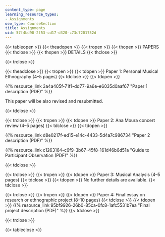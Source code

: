 ```yaml
---
content_type: page
learning_resource_types:
- Assignments
ocw_type: CourseSection
title: Assignments
uid: 57f4bd90-2f53-cd17-d320-c73c7201752d
---
```


{{< tableopen >}}
{{< theadopen >}}
{{< tropen >}}
{{< thopen >}}
PAPERS
{{< thclose >}}
{{< thopen >}}
DETAILS
{{< thclose >}}

{{< trclose >}}

{{< theadclose >}}
{{< tropen >}}
{{< tdopen >}}
Paper 1: Personal Musical Ethnography (4–5 pages)
{{< tdclose >}}
{{< tdopen >}}


{{% resource_link 3a4a405f-71f1-dd77-9a6e-e6035d0aaf67 "Paper 1 description (PDF)" %}}

This paper will be also revised and resubmitted.


{{< tdclose >}}

{{< trclose >}}
{{< tropen >}}
{{< tdopen >}}
Paper 2: Ana Moura concert review (4–5 pages)
{{< tdclose >}}
{{< tdopen >}}


{{% resource_link d8e0217f-ed15-e14c-4433-5d4a7c986734 "Paper 2 description (PDF)" %}}

{{% resource_link c1263164-c6f9-3b67-45f8-161d46b6d51a "Guide to Participant Observation (PDF)" %}}


{{< tdclose >}}

{{< trclose >}}
{{< tropen >}}
{{< tdopen >}}
Paper 3: Musical Analysis (4–5 pages)
{{< tdclose >}}
{{< tdopen >}}
No further details are available.
{{< tdclose >}}

{{< trclose >}}
{{< tropen >}}
{{< tdopen >}}
Paper 4: Final essay on research or ethnographic project (8–10 pages)
{{< tdclose >}}
{{< tdopen >}}
{{% resource_link 95bf9926-26b0-85ca-0fc8-1afc5531b7ea "Final project description (PDF)" %}}
{{< tdclose >}}

{{< trclose >}}

{{< tableclose >}}